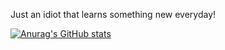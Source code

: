 Just an idiot that learns something new everyday!

[![Anurag's GitHub stats](https://github-readme-stats.vercel.app/api?username=squidsaysno)](https://github.com/anuraghazra/github-readme-stats)
